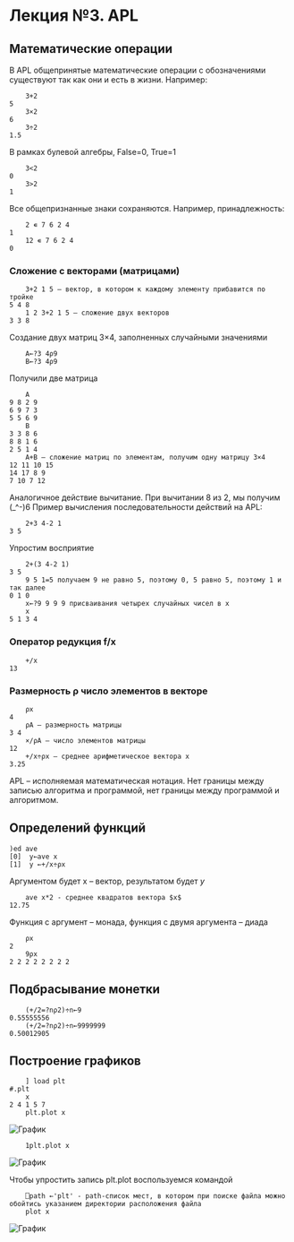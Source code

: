 # Лекция №3. APL

## Математические операции

В APL общепринятые математические операции с обозначениями существуют так как они и есть в жизни. Например:

```apl
    3+2
5
    3×2
6
    3÷2
1.5
```

В рамках булевой алгебры, False=0, True=1

```apl
	3<2
0
	3>2
1
```

Все общепризнанные знаки сохраняются. Например, принадлежность:

```apl
    2 ∊ 7 6 2 4
1
    12 ∊ 7 6 2 4
0
```

### Сложение с векторами (матрицами)

```apl
    3+2 1 5 – вектор, в котором к каждому элементу прибавится по тройке
5 4 8
    1 2 3+2 1 5 – сложение двух векторов
3 3 8
```

Создание двух матриц 3×4, заполненных случайными значениями

```apl
    A←?3 4ρ9
    B←?3 4ρ9
```
Получили две матрица
```apl
	A
9 8 2 9
6 9 7 3
5 5 6 9
	B
3 3 8 6
8 8 1 6
2 5 1 4
    A+B – сложение матриц по элементам, получим одну матрицу 3×4
12 11 10 15
14 17 8 9
7 10 7 12
```

Аналогичное действие вычитание. При вычитании 8 из 2, мы получим (_^-)6 Пример вычисления последовательности действий на
APL:

```apl
    2+3 4-2 1
3 5
```

Упростим восприятие

```apl
    2+(3 4-2 1)
3 5
	9 5 1=5 получаем 9 не равно 5, поэтому 0, 5 равно 5, поэтому 1 и так далее
0 1 0
	x←?9 9 9 9 присваивания четырех случайных чисел в x
	x
5 1 3 4
```

### Оператор редукция f/x

```apl
    +/x
13
```

### Размерность ρ число элементов в векторе

```apl
    ρx
4
    ρA – размерность матрицы
3 4
    ×/ρA – число элементов матрицы
12
	+/x÷ρx – среднее арифметическое вектора x
3.25
```

APL – исполняемая математическая нотация. Нет границы между записью алгоритма и программой, нет границы между программой
и алгоритмом.

## Определений функций

```apl
)ed ave
[0]  y←ave x
[1]  y ←+/x÷ρx 
```

Аргументом будет x – вектор, результатом будет $y$

```apl
    ave x*2 - среднее квадратов вектора $x$
12.75
```

Функция с аргумент – монада, функция с двумя аргумента – диада

```apl
    ρx
2
    9ρx
2 2 2 2 2 2 2 2
```

## Подбрасывание монетки

```apl
	(+/2=?nρ2)÷n←9
0.55555556
	(+/2=?nρ2)÷n←9999999
0.50012905
```

## Построение графиков

```apl
    ] load plt
#.plt
    x
2 4 1 5 7
    plt.plot x
```

![График](/Users/roman/PycharmProjects/machine_learning/lections/images/lection3/1.png)

```apl
    1plt.plot x
```

![График](/Users/roman/PycharmProjects/machine_learning/lections/images/lection3/2.png)

Чтобы упростить запись plt.plot воспользуемся командой

```apl
    ⎕path ←'plt' - path-список мест, в котором при поиске файла можно обойтись указанием директории расположения файла
    plot x
```
![График](/Users/roman/PycharmProjects/machine_learning/lections/images/lection3/3.png)
